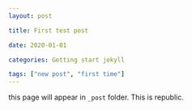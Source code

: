 ```yaml
---
layout: post

title: First test post

date: 2020-01-01

categories: Getting start jekyll

tags: ["new post", "first time"]
---
```


this page will appear in ```_post``` folder. This is republic.

